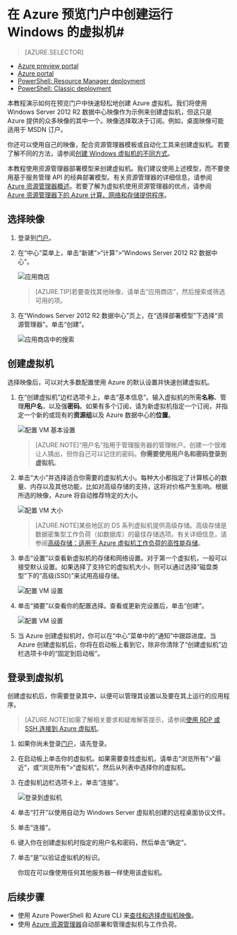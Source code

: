 <properties
	pageTitle="在 Azure 预览门户中创建运行 Windows 的虚拟机 | Microsoft Azure"
	description="了解如何使用 Azure 预览门户中的 Azure 应用商店创建运行 Windows 的 Azure 虚拟机"
	services="virtual-machines"
	documentationCenter=""
	authors="KBDAzure"
	manager="timlt"
	editor=""
	tags="azure-resource-manager"/>
<tags
	ms.service="virtual-machines"
	ms.date="08/14/2015"
	wacn.date=""/>

# 在 Azure 预览门户中创建运行 Windows 的虚拟机#

> [AZURE.SELECTOR]
- [Azure preview portal](/documentation/articles/virtual-machines-windows-tutorial-classic-portal)
- [Azure portal](/documentation/articles/virtual-machines-windows-tutorial-classic-portal)
- [PowerShell: Resource Manager deployment](/documentation/articles/virtual-machines-deploy-rmtemplates-powershell)
- [PowerShell: Classic deployment](/documentation/articles/virtual-machines-ps-create-preconfigure-windows-vms)

本教程演示如何在预览门户中快速轻松地创建 Azure 虚拟机。我们将使用 Windows Server 2012 R2 数据中心映像作为示例来创建虚拟机，但这只是 Azure 提供的众多映像的其中一个。映像选择取决于订阅。例如，桌面映像可能适用于 MSDN 订户。

你还可以使用自己的映像，配合资源管理器模板或自动化工具来创建虚拟机。若要了解不同的方法，请参阅[创建 Windows 虚拟机的不同方式](/documentation/articles/virtual-machines-windows-choices-create-vm)。

本教程使用资源管理器部署模型来创建虚拟机。我们建议使用上述模型，而不要使用基于服务管理 API 的经典部署模型。有关资源管理器的详细信息，请参阅 [Azure 资源管理器概述](resource-group-overview)。若要了解为虚拟机使用资源管理器的优点，请参阅 [Azure 资源管理器下的 Azure 计算、网络和存储提供程序](/documentation/articles/virtual-machines-azurerm-versus-azuresm)。

## 选择映像

1. 登录到[门户](https://manage.windowsazure.cn)。

2. 在“中心”菜单上，单击“新建”>“计算”>“Windows Server 2012 R2 数据中心”。

	![应用商店](./media/virtual-machines-windows-tutorial/marketplace_new.png)

	>[AZURE.TIP]若要查找其他映像，请单击“应用商店”，然后搜索或筛选可用的项。

3. 在“Windows Server 2012 R2 数据中心”页上，在“选择部署模型”下选择“资源管理器”。单击“创建”。

	![应用商店中的搜索](./media/virtual-machines-windows-tutorial/marketplace_search_select.png)

## 创建虚拟机

选择映像后，可以对大多数配置使用 Azure 的默认设置并快速创建虚拟机。

1. 在“创建虚拟机”边栏选项卡上，单击“基本信息”。输入虚拟机的所需**名称**、管理**用户名**，以及强**密码**。如果有多个订阅，请为新虚拟机指定一个订阅，并指定一个新的或现有的**资源组**以及 Azure 数据中心的**位置**。

	![配置 VM 基本设置](./media/virtual-machines-windows-tutorial/create_vm_basics.PNG)

	>[AZURE.NOTE]“用户名”指用于管理服务器的管理帐户。创建一个很难让人猜出，但你自己可以记住的密码。**你需要使用用户名和密码登录到虚拟机**。

2. 单击“大小”并选择适合你需要的虚拟机大小。每种大小都指定了计算核心的数量、内存以及其他功能，比如对高级存储的支持，这将对价格产生影响。根据所选的映像，Azure 将自动推荐特定的大小。

	![配置 VM 大小](./media/virtual-machines-windows-tutorial/create_vm_size.PNG)

	>[AZURE.NOTE]某些地区的 DS 系列虚拟机提供高级存储。高级存储是数据密集型工作负荷（如数据库）的最佳存储选项。有关详细信息，请参阅[高级存储：适用于 Azure 虚拟机工作负荷的高性能存储](/documentation/articles/storage-premium-storage-preview-portal)。

3. 单击“设置”以查看新虚拟机的存储和网络设置。对于第一个虚拟机，一般可以接受默认设置。如果选择了支持它的虚拟机大小，则可以通过选择“磁盘类型”下的“高级(SSD)”来试用高级存储。

	![配置 VM 设置](./media/virtual-machines-windows-tutorial/create_vm_settings.PNG)

6. 单击“摘要”以查看你的配置选择。查看或更新完设置后，单击“创建”。

	![配置 VM 设置](./media/virtual-machines-windows-tutorial/create_vm_summary.PNG)

8. 当 Azure 创建虚拟机时，你可以在“中心”菜单中的“通知”中跟踪进度。当 Azure 创建虚拟机后，你将在启动板上看到它，除非你清除了“创建虚拟机”边栏选项卡中的“固定到启动板”。

## 登录到虚拟机

创建虚拟机后，你需要登录其中，以便可以管理其设置以及要在其上运行的应用程序。

>[AZURE.NOTE]如需了解相关要求和疑难解答提示，请参阅[使用 RDP 或 SSH 连接到 Azure 虚拟机](https://msdn.microsoft.com/zh-cn/library/azure/dn535788.aspx)。

1. 如果你尚未登录[门户](https://manage.windowsazure.cn)，请先登录。

2. 在启动板上单击你的虚拟机。如果需要查找虚拟机，请单击“浏览所有”>“最近”，或“浏览所有”>“虚拟机”。然后从列表中选择你的虚拟机。

3. 在虚拟机边栏选项卡上，单击“连接”。

	![登录到虚拟机](./media/virtual-machines-windows-tutorial/connect_vm_portal.png)

4. 单击“打开”以使用自动为 Windows Server 虚拟机创建的远程桌面协议文件。

5. 单击“连接”。

6. 键入你在创建虚拟机时指定的用户名和密码，然后单击“确定”。

7. 单击“是”以验证虚拟机的标识。

	你现在可以像使用任何其他服务器一样使用该虚拟机。

## 后续步骤

* 使用 Azure PowerShell 和 Azure CLI 来[查找和选择虚拟机映像](/documentation/articles/resource-groups-vm-searching)。
* 使用 [Azure 资源管理器](/documentation/articles/virtual-machines-how-to-automate-azure-resource-manager)自动部署和管理虚拟机与工作负荷。

<!---HONumber=Mooncake_1221_2015-->